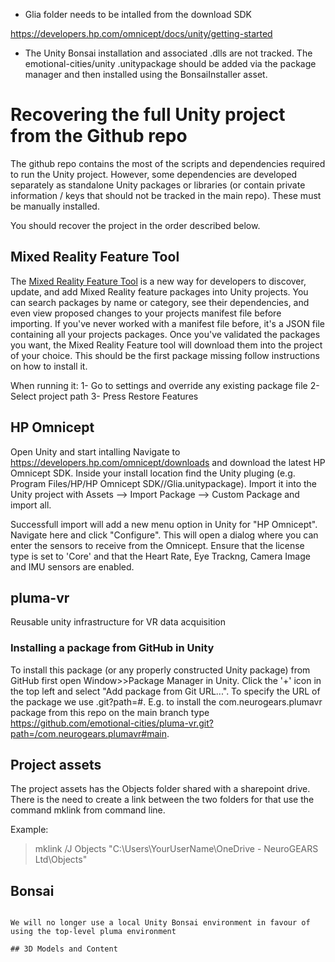 * Glia folder needs to be intalled from the download SDK 

https://developers.hp.com/omnicept/docs/unity/getting-started

* The Unity Bonsai installation and associated .dlls are not tracked. The emotional-cities/unity .unitypackage should be added via the package manager and then installed using the BonsaiInstaller asset.

# Recovering the full Unity project from the Github repo

The github repo contains the most of the scripts and dependencies required to run the Unity project. However, some dependencies are developed separately as standalone Unity packages or libraries (or contain private information / keys that should not be tracked in the main repo). These must be manually installed.

You should recover the project in the order described below.

## Mixed Reality Feature Tool
The [Mixed Reality Feature Tool](https://learn.microsoft.com/en-us/windows/mixed-reality/develop/unity/welcome-to-mr-feature-tool) is a new way for developers to discover, update, and add Mixed Reality feature packages into Unity projects. You can search packages by name or category, see their dependencies, and even view proposed changes to your projects manifest file before importing. If you've never worked with a manifest file before, it's a JSON file containing all your projects packages. Once you've validated the packages you want, the Mixed Reality Feature tool will download them into the project of your choice.
This should be the first package missing follow instructions on how to install it.

When running it:
1- Go to settings and override any existing package file 
2- Select project path 
3- Press Restore Features 
 


## HP Omnicept
Open Unity and start intalling
Navigate to https://developers.hp.com/omnicept/downloads and download the latest HP Omnicept SDK. Inside your install location find the Unity pluging (e.g. Program Files/HP/HP Omnicept SDK/<version>/Glia.unitypackage). Import it into the Unity project with Assets --> Import Package --> Custom Package and import all.

Successfull import will add a new menu option in Unity for "HP Omnicept". Navigate here and click "Configure". This will open a dialog where you can enter the sensors to receive from the Omnicept. Ensure that the license type is set to 'Core' and that the Heart Rate, Eye Trackng, Camera Image and IMU sensors are enabled.

## pluma-vr
Reusable unity infrastructure for VR data acquisition

### Installing a package from GitHub in Unity
To install this package (or any properly constructed Unity package) from GitHub first open Window>>Package Manager in Unity. Click the '+' icon in the top left and select "Add package from Git URL...". To specify the URL of the package we use <URL>.git?path=<subfolder>#<branch>. E.g. to install the com.neurogears.plumavr package from this repo on the main branch type https://github.com/emotional-cities/pluma-vr.git?path=/com.neurogears.plumavr#main.

## Project assets 
The project assets has the Objects folder shared with a sharepoint drive. 
There is the need to create a link between the two folders for that use the command mklink from command line.

Example: 
> mklink /J Objects "C:\Users\YourUserName\OneDrive - NeuroGEARS Ltd\Objects"

## Bonsai
~~~To install a local Bonsai environment in Unity to run the workflows, download the .unitypackage for Unity/Bonsai integration from https://github.com/emotional-cities/unity/releases/tag/v0.1. Import it with Assets --> Import Package --> Custom Package and import everything when prompted by the import dialog popup. This will create or populate 2 folders called "Bonsai" and "Packages" within the Assets folder. Navigate to the Bonsai folder and find the BonsaiInstaller asset. Click on it to open an inspector dialog to set up the Bonsai environment (Download, Install, Consolidate Packages).~~~

We will no longer use a local Unity Bonsai environment in favour of using the top-level pluma environment

## 3D Models and Content
